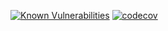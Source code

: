 [![Known Vulnerabilities](https://snyk.io/test/github/PaulEndri/eternal-return-project/badge.svg?targetFile=packages/sdk/package.json)](https://snyk.io/test/github/PaulEndri/eternal-return-project?targetFile=packages/sdk/package.json) [![codecov](https://codecov.io/gh/PaulEndri/eternal-return-project/branch/master/graph/badge.svg?token=11E4G2GMXZ)](https://codecov.io/gh/PaulEndri/eternal-return-project)
